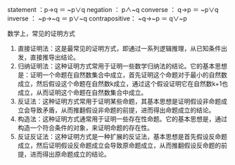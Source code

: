 

statement ：p->q ＝ ~p∨q
negation ： p∧~q
converse ： q->p ＝ ~p∨q
inverse ： ~p->~q ＝ p∨~q
contrapositive： ~q->~p ＝ q∨~p


数学上，常见的证明方式
1. 直接证明法：这是最常见的证明方式，即通过一系列逻辑推理，从已知条件出发，直接推导出结论。
2. 归纳证明法：这种证明方式常用于证明一些数学归纳法的结论。它的基本思想是：证明一个命题在自然数集合中成立，首先证明这个命题对于最小的自然数成立，然后假设这个命题在自然数k成立，通过这个假设证明它在自然数k+1也成立，从而证明这个命题在自然数集合中成立。
3. 反证法：这种证明方式常用于证明某些命题，其基本思想是证明假设非命题成立会导致矛盾，从而推翻假设非命题的前提，进而得出命题成立的结论。
4. 构造法：这种证明方式通常用于证明一些存在性命题。它的基本思想是，通过构造一个符合条件的对象，来证明命题的存在性。
5. 反证反证法：这种证明方式是一种扩展的反证法，基本思想是首先假设反命题成立，然后证明假设反命题成立会导致原命题成立，从而推翻假设反命题的前提，进而得出原命题成立的结论。




